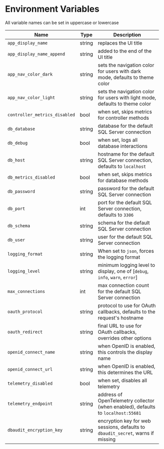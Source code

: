 <!--- Content managed by Project Forge, see [projectforge.md] for details. -->
# Environment Variables

All variable names can be set in uppercase or lowercase

| Name                          | Type   | Description                                                                      |
|-------------------------------|--------|----------------------------------------------------------------------------------|
| `app_display_name`            | string | replaces the UI title                                                            |
| `app_display_name_append`     | string | added to the end of the UI title                                                 |
| `app_nav_color_dark`          | string | sets the navigation color for users with dark mode, defaults to theme color      |
| `app_nav_color_light`         | string | sets the navigation color for users with light mode, defaults to theme color     |
| `controller_metrics_disabled` | bool   | when set, skips metrics for controller methods                                   |
| `db_database`                 | string | database for the default SQL Server connection                                   |
| `db_debug`                    | bool   | when set, logs all database interactions                                         |
| `db_host`                     | string | hostname for the default SQL Server connection, defaults to `localhost`          |
| `db_metrics_disabled`         | bool   | when set, skips metrics for database methods                                     |
| `db_password`                 | string | password for the default SQL Server connection                                   |
| `db_port`                     | int    | port for the default SQL Server connection, defaults to `3306`                   |
| `db_schema`                   | string | schema for the default SQL Server connection                                     |
| `db_user`                     | string | user for the default SQL Server connection                                       |
| `logging_format`              | string | When set to `json`, forces the logging format                                    |
| `logging_level`               | string | minimum logging level to display, one of [`debug`, `info`, `warn`, `error`]      |
| `max_connections`             | int    | max connection count for the default SQL Server connection                       |
| `oauth_protocol`              | string | protocol to use for OAuth callbacks, defaults to the request's hostname          |
| `oauth_redirect`              | string | final URL to use for OAuth callbacks, overrides other options                    |
| `openid_connect_name`         | string | when OpenID is enabled, this controls the display name                           |
| `openid_connect_url`          | string | when OpenID is enabled, this determines the URL                                  |
| `telemetry_disabled`          | bool   | when set, disables all telemetry                                                 |
| `telemetry_endpoint`          | string | address of OpenTelemetry collector (when enabled), defaults to `localhost:55681` |
| `dbaudit_encryption_key`      | string | encryption key for web sessions, defaults to `dbaudit_secret`, warns if missing  |
